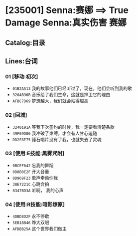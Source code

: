 # [235001] Senna:赛娜 ==> True Damage Senna:真实伤害 赛娜
## Catalog:目录
## Lines:台词
### **01 [移动:初次]**
- `01B2A513` 我的故事他们已经听过了，现在，他们会听到我的歌
- `320AB96B` 音乐给了我们生命，这就是捍卫它的理由
- `AFBC7D69` 梦想越大，我们就会站得越高

### **02 [回城]**
- `3240191A` 等我下次签约的时候，我一定要看清楚条款
- `49F69D06` 我冲破了束缚，才会有人甘心追随
- `DD2F8E75` 锤石唱片没有了我，也就失去了灵魂

### **03 [使用:E技能:黑雾咒附]**
- `0BCEF642` 忘我的舞蹈
- `0D8B0E2F` 开大音量
- `0D969F23` 歌声牵动你我
- `38E7221C` 心跳合拍
- `8347BD3A` 听啊， 我的心声

### **04 [使用:R技能:暗影燎原]**
- `4DBD8D2F` 永不停歇
- `5EB1BB46` 睁大双眼
- `AFDBB25A` 这个世界我们做主